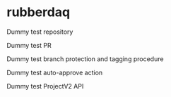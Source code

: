 # rubberdaq
Dummy test repository

Dummy test PR

Dummy test branch protection and tagging procedure

Dummy test auto-approve action

Dummy test ProjectV2 API
